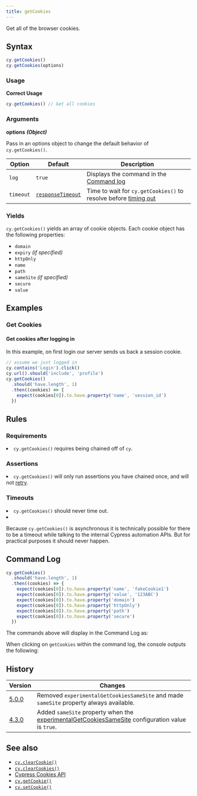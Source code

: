 ```yaml
---
title: getCookies
---
```


Get all of the browser cookies.

## Syntax

```javascript
cy.getCookies()
cy.getCookies(options)
```

### Usage

**<Icon name="check-circle" color="green"></Icon> Correct Usage**

```javascript
cy.getCookies() // Get all cookies
```

### Arguments

**<Icon name="angle-right"></Icon> options** **_(Object)_**

Pass in an options object to change the default behavior of `cy.getCookies()`.

| Option    | Default                                                        | Description                                                                              |
| --------- | -------------------------------------------------------------- | ---------------------------------------------------------------------------------------- |
| `log`     | `true`                                                         | Displays the command in the [Command log](/guides/core-concepts/test-runner#Command-Log) |
| `timeout` | [`responseTimeout`](/guides/references/configuration#Timeouts) | Time to wait for `cy.getCookies()` to resolve before [timing out](#Timeouts)             |

### Yields [<Icon name="question-circle"/>](/guides/core-concepts/introduction-to-cypress#Subject-Management)

`cy.getCookies()` yields an array of cookie objects. Each cookie object has the following properties:

- `domain`
- `expiry` _(if specified)_
- `httpOnly`
- `name`
- `path`
- `sameSite` _(if specified)_
- `secure`
- `value`

## Examples

### Get Cookies

#### Get cookies after logging in

In this example, on first login our server sends us back a session cookie.

```javascript
// assume we just logged in
cy.contains('Login').click()
cy.url().should('include', 'profile')
cy.getCookies()
  .should('have.length', 1)
  .then((cookies) => {
    expect(cookies[0]).to.have.property('name', 'session_id')
  })
```

## Rules

### Requirements [<Icon name="question-circle"/>](/guides/core-concepts/introduction-to-cypress#Chains-of-Commands)

<List><li>`cy.getCookies()` requires being chained off of `cy`.</li></List>

### Assertions [<Icon name="question-circle"/>](/guides/core-concepts/introduction-to-cypress#Assertions)

<List><li>`cy.getCookies()` will only run assertions you have chained once, and will not [retry](/guides/core-concepts/retry-ability).</li></List>

### Timeouts [<Icon name="question-circle"/>](/guides/core-concepts/introduction-to-cypress#Timeouts)

<List><li>`cy.getCookies()` should never time out.</li><li><Alert type="warning">

Because `cy.getCookies()` is asynchronous it is technically possible for there to be a timeout while talking to the internal Cypress automation APIs. But for practical purposes it should never happen.

</Alert></li></List>

## Command Log

```javascript
cy.getCookies()
  .should('have.length', 1)
  .then((cookies) => {
    expect(cookies[0]).to.have.property('name', 'fakeCookie1')
    expect(cookies[0]).to.have.property('value', '123ABC')
    expect(cookies[0]).to.have.property('domain')
    expect(cookies[0]).to.have.property('httpOnly')
    expect(cookies[0]).to.have.property('path')
    expect(cookies[0]).to.have.property('secure')
  })
```

The commands above will display in the Command Log as:

<DocsImage src="/img/api/getcookies/get-browser-cookies-and-inspect-all-properties.png" alt="Command Log getcookies" ></DocsImage>

When clicking on `getCookies` within the command log, the console outputs the following:

<DocsImage src="/img/api/getcookies/test-application-cookies.png" alt="Console Log getcookies" ></DocsImage>

## History

| Version                                     | Changes                                                                                                                                          |
| ------------------------------------------- | ------------------------------------------------------------------------------------------------------------------------------------------------ |
| [5.0.0](/guides/references/changelog#5-0-0) | Removed `experimentalGetCookiesSameSite` and made `sameSite` property always available.                                                          |
| [4.3.0](/guides/references/changelog#4-3-0) | Added `sameSite` property when the [experimentalGetCookiesSameSite](/guides/references/configuration#Experiments) configuration value is `true`. |

## See also

- [`cy.clearCookie()`](/api/commands/clearcookie)
- [`cy.clearCookies()`](/api/commands/clearcookies)
- [Cypress Cookies API](/api/cypress-api/cookies)
- [`cy.getCookie()`](/api/commands/getcookie)
- [`cy.setCookie()`](/api/commands/setcookie)
